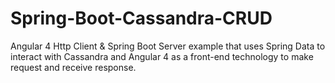 # Spring-Boot-Cassandra-CRUD


Angular 4 Http Client & Spring Boot Server example that uses Spring Data to interact with Cassandra and Angular 4 as a front-end technology to make request and receive response.
